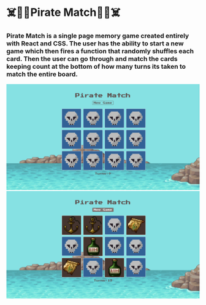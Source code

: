 # ☠️🏴‍☠️Pirate Match🏴‍☠️☠️

### Pirate Match is a single page memory game created entirely with React and CSS. The user has the ability to start a new game which then fires a function that randomly shuffles each card. Then the user can go through and match the cards keeping count at the bottom of how many turns its taken to match the entire board.

<img width="1068" alt="Screen Shot of project" src="public/assets/screenshot1.png">
<img width="1068" alt="Screen Shot of project" src="public/assets/screenshot2.png">
